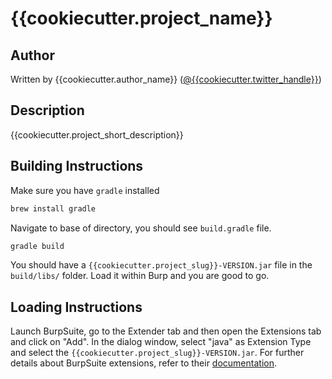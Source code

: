 # {{cookiecutter.project_name}}

## Author

Written by {{cookiecutter.author_name}} ([@{{cookiecutter.twitter_handle}}](https://twitter.com/{{cookiecutter.twitter_handle.lower()}}))

## Description

{{cookiecutter.project_short_description}}

## Building Instructions

Make sure you have `gradle` installed

```bash
brew install gradle
```

Navigate to base of directory, you should see `build.gradle` file.

```bash
gradle build
```

You should have a `{{cookiecutter.project_slug}}-VERSION.jar` file in the
`build/libs/` folder.  Load it within Burp and you are good to go.

## Loading Instructions
Launch BurpSuite, go to the Extender tab and then open the Extensions tab and
click on "Add". In the dialog window, select "java" as Extension Type and select
the `{{cookiecutter.project_slug}}-VERSION.jar`. For further details about
BurpSuite extensions, refer to their
[documentation](https://portswigger.net/burp/help/extender.html#loading).
